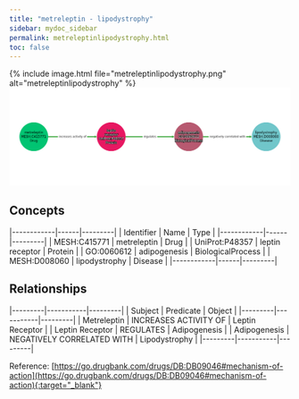 ```yaml
---
title: "metreleptin - lipodystrophy"
sidebar: mydoc_sidebar
permalink: metreleptinlipodystrophy.html
toc: false 
---
```


{% include image.html file="metreleptinlipodystrophy.png" alt="metreleptinlipodystrophy" %}![Path Visualization](/images/metreleptinlipodystrophy.png)

## Concepts

|------------|------|---------|
| Identifier | Name | Type    |
|------------|------|---------|
| MESH:C415771 | metreleptin | Drug |
| UniProt:P48357 | leptin receptor | Protein |
| GO:0060612 | adipogenesis | BiologicalProcess |
| MESH:D008060 | lipodystrophy | Disease |
|------------|------|---------|

## Relationships

|---------|-----------|---------|
| Subject | Predicate | Object  |
|---------|-----------|---------|
| Metreleptin | INCREASES ACTIVITY OF | Leptin Receptor |
| Leptin Receptor | REGULATES | Adipogenesis |
| Adipogenesis | NEGATIVELY CORRELATED WITH | Lipodystrophy |
|---------|-----------|---------|

Reference: [https://go.drugbank.com/drugs/DB:DB09046#mechanism-of-action](https://go.drugbank.com/drugs/DB:DB09046#mechanism-of-action){:target="_blank"}